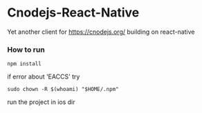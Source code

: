 # Cnodejs-React-Native
Yet another client for https://cnodejs.org/ building on react-native


### How to run

`npm install`

if error about 'EACCS' try

`sudo chown -R $(whoami) "$HOME/.npm"`

run the project in ios dir
